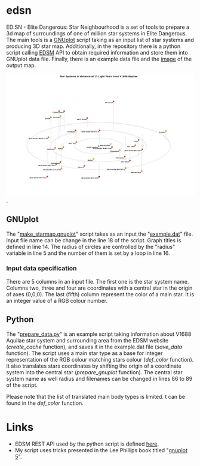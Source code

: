# edsn
ED:SN - Elite Dangerous: Star Neighbourhood is a set of tools to prepare a 3d map of surroundings of one of million star systems in Elite Dangerous.
The main tools is a [GNUplot](http://gnuplot.sourceforge.net/) script taking as an input list of star systems and producing 3D star map.
Additionally, in the repository there is a python script calling [EDSM](https://www.edsm.net/) API to obtain required information and store them into GNUplot data file.
Finally, there is an example data file and the [image](example_map.jpg) of the output map.

![Star Systems in distance of 15 Light Years from V1688 Aquilae](example_map.jpg).

## GNUplot
The "[make_starmap.gnuplot](make_starmap.gnuplot)" script takes as an input the "[example.dat](example.dat)" file.
Input file name can be change in the line 18 of the script.
Graph titles is defined in line 14.
The radius of circles are controlled by the "radius" variable in line 5 and the number of them is set by a loop in line 16.

### Input data specification

There are 5 columns in an input file.
The first one is the star system name.
Columns two, three and four are coordinates with a central star in the origin of axes (0,0,0).
The last (fifth) column represent the color of a main star.
It is an integer value of a RGB colour number.

## Python

The "[prepare_data.py](prepare_data.py)" is an example script taking information about V1688 Aquilae star system and surrounding area from the EDSM website (*create_cache* function), and saves it in the example.dat file (*save_data* function).
The script uses a main star type as a base for integer representation of the RGB colour matching stars colour (*def_color* function).
It also translates stars coordinates by shifting the origin of a coordinate system into the central star (*prepare_gnuplot* function).
The central star system name as well radius and filenames can be changed in lines 86 to 89 of the script.

Please note that the list of translated main body types is limited. t can be found in the *def_color* function.

# Links

* EDSM REST API used by the python script is defined [here](https://www.edsm.net/en/api-v1).
* My script uses tricks presented in the Lee Phillips book titled "[gnuplot 5](https://lee-phillips.org/gnuplot/)".
